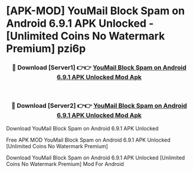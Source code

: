 # [APK-MOD] YouMail  Block Spam on Android 6.9.1 APK Unlocked - [Unlimited Coins No Watermark Premium] pzi6p



<div align="center">
<h3>🔴 Download [Server1] 👉👉 <a href="https://momento.my/?title=YouMail__Block_Spam_on_Android_6.9.1_APK_Unlocked">YouMail  Block Spam on Android 6.9.1 APK Unlocked Mod Apk</a></h3><br>

<h3>🔴 Download [Server2] 👉👉 <a href="https://momento.my/?title=YouMail__Block_Spam_on_Android_6.9.1_APK_Unlocked">YouMail  Block Spam on Android 6.9.1 APK Unlocked Mod Apk</a></h3>
</div>



Download YouMail  Block Spam on Android 6.9.1 APK Unlocked 

Free APK MOD YouMail  Block Spam on Android 6.9.1 APK Unlocked [Unlimited Coins No Watermark Premium]

Download YouMail  Block Spam on Android 6.9.1 APK Unlocked [Unlimited Coins No Watermark Premium] Mod For Android

